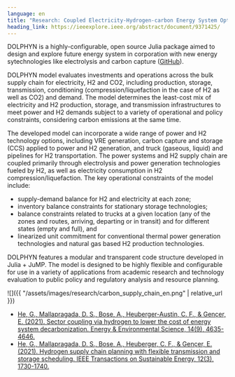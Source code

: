 ```yaml
---
language: en
title: "Research: Coupled Electricity-Hydrogen-carbon Energy System Optimization"
heading_link: https://ieeexplore.ieee.org/abstract/document/9371425/
---
```

DOLPHYN is a highly-configurable, open source Julia package aimed to design and explore future energy system in corporation with new energy sytechnologies like electrolysis and carbon capture ([GitHub](https://github.com/macroenergy/DOLPHYN)).

DOLPHYN model evaluates investments and operations across the bulk supply chain for electricity, H2 and CO2, including production, storage, transmission, conditioning (compression/liquefaction in the case of H2 as well as CO2) and demand. The model determines the least-cost mix of electricity and H2 production, storage, and transmission infrastructures to meet power and H2 demands subject to a variety of operational and policy constraints, considering carbon emissions at the same time.

The developed model can incorporate a wide range of power and H2 technology options, including VRE generation, carbon capture and storage (CCS) applied to power and H2 generation, and truck (gaseous, liquid) and pipelines for H2 transportation. The power systems and H2 supply chain are coupled primarily through electrolysis and power generation technologies fueled by H2, as well as electricity consumption in H2 compression/liquefaction. The key operational constraints of the model include:

- supply-demand balance for H2 and electricity at each zone;
- inventory balance constraints for stationary storage technologies;
- balance constraints related to trucks at a given location (any of the zones and routes, arriving, departing or in transit) and for different states (empty and full), and
- linearized unit commitment for conventional thermal power generation technologies and natural gas based H2 production technologies.

DOLPHYN features a modular and transparent code structure developed in Julia + JuMP. The model is designed to be highly flexible and configurable for use in a variety of applications from academic research and technology evaluation to public policy and regulatory analysis and resource planning.

![]({{ "/assets/images/research/carbon_supply_chain_en.png" | relative_url }})

- [He, G., Mallapragada, D. S., Bose, A., Heuberger-Austin, C. F., & Gençer, E. (2021). Sector coupling via hydrogen to lower the cost of energy system decarbonization. Energy & Environmental Science, 14(9), 4635-4646.](https://pubs.rsc.org/en/content/articlehtml/2021/ee/d1ee00627d)
- [He, G., Mallapragada, D. S., Bose, A., Heuberger, C. F., & Gençer, E. (2021). Hydrogen supply chain planning with flexible transmission and storage scheduling. IEEE Transactions on Sustainable Energy, 12(3), 1730-1740.](https://ieeexplore.ieee.org/abstract/document/9371425)